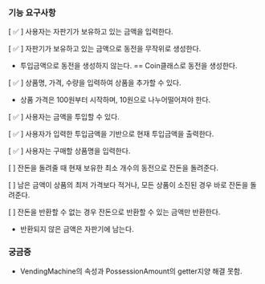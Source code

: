### 기능 요구사항

[ ✅ ] 사용자는 자판기가 보유하고 있는 금액을 입력한다.

[ ✅ ] 자판기가 보유하고 있는 금액으로 동전을 무작위로 생성한다.

- 투입금액으로 동전을 생성하지 않는다. == Coin클래스로 동전을 생성한다.

[ ✅ ] 상품명, 가격, 수량을 입력하여 상품을 추가할 수 있다.

- 상품 가격은 100원부터 시작하며, 10원으로 나누어떨어져야 한다.

[ ✅ ] 사용자는 금액을 투입할 수 있다.

[ ✅ ] 사용자가 입력한 투입금액을 기반으로 현재 투입금액을 출력한다.

[ ✅ ] 사용자는 구매할 상품명을 입력한다.

[ ] 잔돈을 돌려줄 때 현재 보유한 최소 개수의 동전으로 잔돈을 돌려준다.

[ ] 남은 금액이 상품의 최저 가격보다 적거나, 모든 상품이 소진된 경우 바로 잔돈을 돌려준다.

[ ] 잔돈을 반환할 수 없는 경우 잔돈으로 반환할 수 있는 금액만 반환한다.

- 반환되지 않은 금액은 자판기에 남는다.

### 궁금증
- VendingMachine의 속성과 PossessionAmount의 getter지양 해결 못함. 